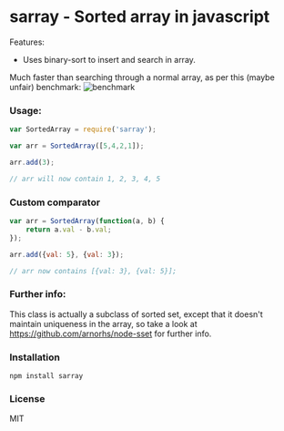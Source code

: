 # sarray - Sorted array in javascript

Features:
- Uses binary-sort to insert and search in array.

Much faster than searching through a normal array, as per this (maybe unfair) benchmark:
![benchmark](http://f.cl.ly/items/2k2i3f3p1m0W1B1N271E/Screen%20Shot%202013-05-22%20at%202.41.27%20AM.png)

### Usage:

```javascript
var SortedArray = require('sarray');

var arr = SortedArray([5,4,2,1]);

arr.add(3);

// arr will now contain 1, 2, 3, 4, 5
```

### Custom comparator

```javascript
var arr = SortedArray(function(a, b) {
    return a.val - b.val;
});

arr.add({val: 5}, {val: 3});

// arr now contains [{val: 3}, {val: 5}];
```

### Further info:

This class is actually a subclass of sorted set, except that it doesn't maintain uniqueness in the
array, so take a look at https://github.com/arnorhs/node-sset for further info.

### Installation

    npm install sarray

### License

MIT
